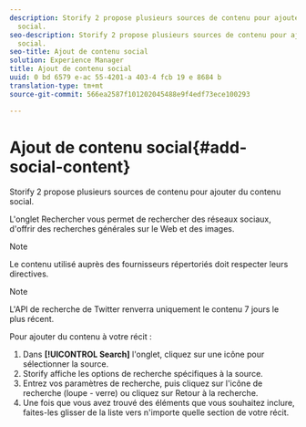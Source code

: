 ```yaml
---
description: Storify 2 propose plusieurs sources de contenu pour ajouter du contenu
  social.
seo-description: Storify 2 propose plusieurs sources de contenu pour ajouter du contenu
  social.
seo-title: Ajout de contenu social
solution: Experience Manager
title: Ajout de contenu social
uuid: 0 bd 6579 e-ac 55-4201-a 403-4 fcb 19 e 8684 b
translation-type: tm+mt
source-git-commit: 566ea2587f101202045488e9f4edf73ece100293

---
```



# Ajout de contenu social{#add-social-content}

Storify 2 propose plusieurs sources de contenu pour ajouter du contenu social.

L'onglet Rechercher vous permet de rechercher des réseaux sociaux, d'offrir des recherches générales sur le Web et des images.

>[!NOTE]
>
>Le contenu utilisé auprès des fournisseurs répertoriés doit respecter leurs directives.

>[!NOTE]
>
>L'API de recherche de Twitter renverra uniquement le contenu 7 jours le plus récent.

Pour ajouter du contenu à votre récit :

1. Dans **[!UICONTROL Search]** l'onglet, cliquez sur une icône pour sélectionner la source.
1. Storify affiche les options de recherche spécifiques à la source.
1. Entrez vos paramètres de recherche, puis cliquez sur l'icône de recherche (loupe - verre) ou cliquez sur Retour à la recherche.
1. Une fois que vous avez trouvé des éléments que vous souhaitez inclure, faites-les glisser de la liste vers n'importe quelle section de votre récit.
